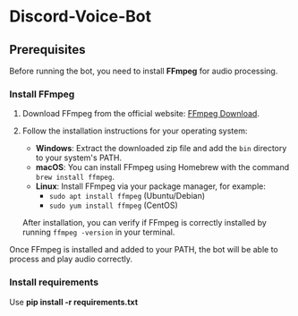 # Discord-Voice-Bot
## Prerequisites

Before running the bot, you need to install **FFmpeg** for audio processing.

### Install FFmpeg

1. Download FFmpeg from the official website: [FFmpeg Download](https://ffmpeg.org/download.html).
2. Follow the installation instructions for your operating system:
   - **Windows**: Extract the downloaded zip file and add the `bin` directory to your system's PATH.
   - **macOS**: You can install FFmpeg using Homebrew with the command `brew install ffmpeg`.
   - **Linux**: Install FFmpeg via your package manager, for example:
     - `sudo apt install ffmpeg` (Ubuntu/Debian)
     - `sudo yum install ffmpeg` (CentOS)
   
   After installation, you can verify if FFmpeg is correctly installed by running `ffmpeg -version` in your terminal.

Once FFmpeg is installed and added to your PATH, the bot will be able to process and play audio correctly.


### Install requirements

Use **pip install -r requirements.txt**

